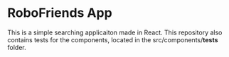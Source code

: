 # RoboFriends App

This is a simple searching applicaiton made in React. This repository also contains tests for the components, located in the src/components/__tests__ folder. 
